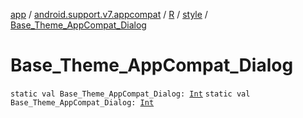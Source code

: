 [app](../../../index.md) / [android.support.v7.appcompat](../../index.md) / [R](../index.md) / [style](index.md) / [Base_Theme_AppCompat_Dialog](.)

# Base_Theme_AppCompat_Dialog

`static val Base_Theme_AppCompat_Dialog: `[`Int`](https://kotlinlang.org/api/latest/jvm/stdlib/kotlin/-int/index.html)
`static val Base_Theme_AppCompat_Dialog: `[`Int`](https://kotlinlang.org/api/latest/jvm/stdlib/kotlin/-int/index.html)